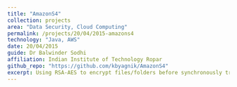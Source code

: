 ```yaml
---
title: "AmazonS4"
collection: projects
area: "Data Security, Cloud Computing"
permalink: /projects/20/04/2015-amazons4
technology: "Java, AWS"
date: 20/04/2015
guide: Dr Balwinder Sodhi
affiliation: Indian Institute of Technology Ropar
github_repo: "https://github.com/kbyagnik/AmazonS4"
excerpt: Using RSA-AES to encrypt files/folders before synchronously transferring them to Amazon S3 bucket.
---
```

